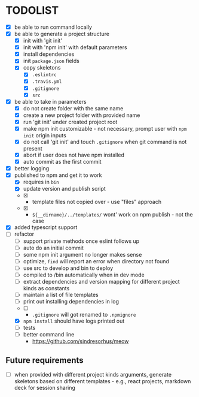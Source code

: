 # TODOLIST

* [x] be able to run command locally
* [x] be able to generate a project structure
  * [x] init with 'git init'
  * [x] init with 'npm init' with default parameters
  * [x] install dependencies
  * [x] init `package.json` fields
  * [x] copy skeletons
    * [x] `.eslintrc` 
    * [x] `.travis.yml`
    * [x] `.gitignore`
    * [x] `src`
* [x] be able to take in parameters
  * [x] do not create folder with the same name
  * [x] create a new project folder with provided name
  * [x] run 'git init' under created project root
  * [x] make npm init customizable - not necessary, prompt user with `npm init` origin inputs
  * [x] do not call 'git init' and touch `.gitignore` when git command is not present
  * [x] abort if user does not have npm installed
  * [x] auto commit as the first commit 
* [x] better logging
* [x] published to npm and get it to work
  * [x] requires in `bin`
  * [x] update version and publish script
  * [x] + template files not copied over - use "files" approach
  * [x] + `${__dirname}/../templates/` wont' work on npm publish - not the case
* [x] added typescript support
* [ ] refactor
  * [ ] support private methods once eslint follows up
  * [ ] auto do an initial commit
  * [ ] some npm init argument no longer makes sense
  * [ ] optimize, `find` will report an error when directory not found
  * [ ] use src to develop and bin to deploy
  * [ ] compiled to /bin automatically when in dev mode
  * [ ] extract dependencies and version mapping for different project kinds as constants 
  * [ ] maintain a list of file templates
  * [ ] print out installing dependencies in log 
  * [ ] + `.gitignore` will got renamed to `.npmignore`
  * [x] `npm install` should have logs printed out
  * [ ] tests 
  * [ ] better command line
    * https://github.com/sindresorhus/meow

## Future requirements

* [ ] when provided with different project kinds arguments, generate skeletons based on different templates - e.g., react projects, markdown deck for session sharing 
